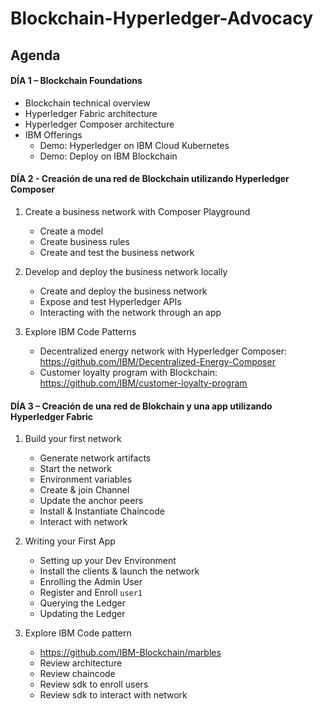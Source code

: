 # Blockchain-Hyperledger-Advocacy

## Agenda

#### DÍA 1 – Blockchain Foundations
* Blockchain technical overview
* Hyperledger Fabric architecture
*	Hyperledger Composer architecture
*	IBM Offerings
	  * Demo: Hyperledger on IBM Cloud Kubernetes 
    * Demo: Deploy on IBM Blockchain

#### DÍA 2  - Creación de una red de Blockchain utilizando Hyperledger Composer

1. Create a business network with Composer Playground
    * Create a model
    * Create business rules
    * Create and test the business network


2. Develop and deploy the business network locally
    * Create and deploy the business network
    * Expose and test Hyperledger APIs
    * Interacting with the network through an app


3. Explore IBM Code Patterns
    * Decentralized energy network with Hyperledger Composer: https://github.com/IBM/Decentralized-Energy-Composer
    * Customer loyalty program with Blockchain: https://github.com/IBM/customer-loyalty-program


#### DÍA 3 – Creación de una red de Blokchain y una app utilizando Hyperledger Fabric

1. Build your first network
    * Generate network artifacts
    * Start the network
    * Environment variables
    * Create & join Channel
    * Update the anchor peers
    * Install & Instantiate Chaincode
    * Interact with network

2. Writing your First App
    * Setting up your Dev Environment
    * Install the clients & launch the network
    * Enrolling the Admin User
    * Register and Enroll `user1`
    * Querying the Ledger
    * Updating the Ledger

3. Explore IBM Code pattern  
    * https://github.com/IBM-Blockchain/marbles
    * Review architecture
    * Review chaincode
    * Review sdk to enroll users
    * Review sdk to interact with network
